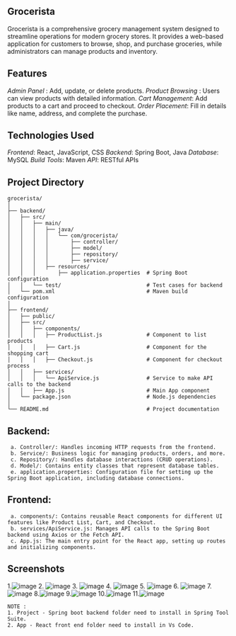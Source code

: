 ## Grocerista
Grocerista is a comprehensive grocery management system designed to streamline operations for modern grocery stores. It provides a web-based application for customers to browse, shop, and purchase groceries, while administrators can manage products and inventory.

 ## Features
*Admin Panel* : Add, update, or delete products.
*Product Browsing* : Users can view products with detailed information.
*Cart Management*: Add products to a cart and proceed to checkout.
*Order Placement*: Fill in details like name, address, and complete the purchase.

## Technologies Used
*Frontend*: React, JavaScript, CSS
*Backend*: Spring Boot, Java
*Database*: MySQL
*Build Tools*: Maven
*API*: RESTful APIs

## Project Directory
```
grocerista/
│
├── backend/
│   ├── src/
│   │   ├── main/
│   │   │   ├── java/
│   │   │   │   └── com/grocerista/
│   │   │   │       ├── controller/
│   │   │   │       ├── model/
│   │   │   │       ├── repository/
│   │   │   │       ├── service/
│   │   │   ├── resources/
│   │   │       ├── application.properties  # Spring Boot configuration
│   │   └── test/                           # Test cases for backend
│   └── pom.xml                             # Maven build configuration
│
├── frontend/
│   ├── public/
│   ├── src/
│   │   ├── components/
│   │   │   ├── ProductList.js              # Component to list products
│   │   │   ├── Cart.js                     # Component for the shopping cart
│   │   │   ├── Checkout.js                 # Component for checkout process
│   │   ├── services/
│   │   │   └── ApiService.js               # Service to make API calls to the backend
│   │   ├── App.js                          # Main App component
│   └── package.json                        # Node.js dependencies
│
└── README.md                               # Project documentation
```
## Backend:
     a. Controller/: Handles incoming HTTP requests from the frontend.
     b. Service/: Business logic for managing products, orders, and more.
     c. Repository/: Handles database interactions (CRUD operations).
     d. Model/: Contains entity classes that represent database tables.
     e. application.properties: Configuration file for setting up the Spring Boot application, including database connections.

## Frontend:
     a. components/: Contains reusable React components for different UI features like Product List, Cart, and Checkout.
     b. services/ApiService.js: Manages API calls to the Spring Boot backend using Axios or the Fetch API.
     c. App.js: The main entry point for the React app, setting up routes and initializing components.
     
## Screenshots
1.![image](https://github.com/user-attachments/assets/62d5e684-1565-4837-ae6b-ebac2c3b588d)
2. ![image](https://github.com/user-attachments/assets/3938a5ce-ae19-44f9-8604-e070f1ecdec7)
3. ![image](https://github.com/user-attachments/assets/aa61c0ef-2ea7-4ded-b3c0-728a71e61973)
4. ![image](https://github.com/user-attachments/assets/1b12ba0d-9da1-43b7-9efa-865fc1f387dc)
5. ![image](https://github.com/user-attachments/assets/dcb105dc-d292-42ce-9f6d-7da783d970b6)
6. ![image](https://github.com/user-attachments/assets/649d6c2a-989b-4f51-863b-9f1462f6f3a8)
7. ![image](https://github.com/user-attachments/assets/edc1a0e3-2418-4bf0-a1b4-6c7b4d595a37)
8.![image](https://github.com/user-attachments/assets/37c7e358-a779-4172-ae41-1f7621ca8097)
9.![image](https://github.com/user-attachments/assets/0de8c5a7-90a1-45da-b385-1f8263c00cf1)
10.![image](https://github.com/user-attachments/assets/ad68365d-7f2a-464c-9553-baa899df4d12)
11.![image](https://github.com/user-attachments/assets/0f2a5e50-bea9-4483-b0ea-30ff4164c198)

```
NOTE :
1. Project - Spring boot backend folder need to install in Spring Tool Suite.
2. App - React front end folder need to install in Vs Code.
```
